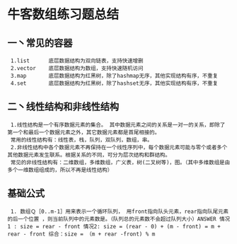 #   牛客数组练习题总结

##  一丶常见的容器

     1.list      底层数据结构为双向链表，支持快速增删
     2.vector    底层数据结构为数组，支持快速随机访问
     3.map       底层数据结构为红黑树，除了hashmap无序，其他实现结构有序，不重复
     4.set       底层数据结构为红黑树，除了hashset无序，其他实现结构有序，不重复
     
##   二丶线性结构和非线性结构
     
     1.线性结构是一个有序数据元素的集合。 其中数据元素之间的关系是一对一的关系，即除了第一个和最后一个数据元素之外，其它数据元素都是首尾相接的。
     常用的线性结构有：线性表，栈，队列，双队列，数组，串。
     2.非线性结构中各个数据元素不再保持在一个线性序列中，每个数据元素可能与零个或者多个其他数据元素发生联系。根据关系的不同，可分为层次结构和群结构。
     常见的非线性结构有：二维数组，多维数组，广义表，树(二叉树等)，图。（其中多维数组是由多个一维数组组成的，所以不再是线性结构）









##   基础公式
     1. 数组Ｑ［0..m-1］用来表示一个循环队列， 用front指向队头元素，rear指向队尾元素的后一个位置 ，则当前队列中的元素数是。（队列总的元素数不会超过队列大小）ANSWER 情况1 : size = rear - front 情况2: size = (rear - 0) + (m - front) = m + rear - front 综合：size = （m + rear -front) % m 
